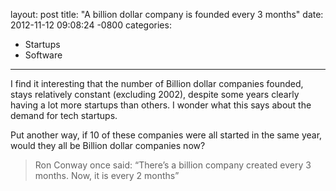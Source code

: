 layout: post
title:  "A billion dollar company is founded every 3 months"
date:   2012-11-12 09:08:24 -0800
categories:
  - Startups
  - Software
---

I find it interesting that the number of Billion dollar companies founded, stays relatively constant (excluding 2002), despite some years clearly having a lot more startups than others. I wonder what this says about the demand for tech startups.

Put another way, if 10 of these companies were all started in the same year, would they all be Billion dollar companies now?

 > Ron Conway once said: “There’s a billion company created every 3 months. Now, it is every 2 months”

